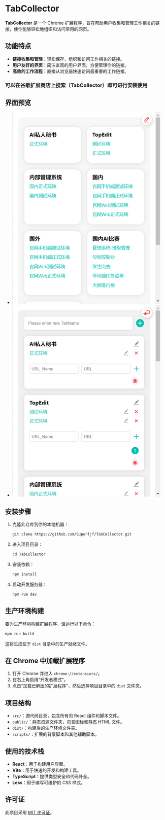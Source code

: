 


# TabCollector

**TabCollector** 是一个 Chrome 扩展程序，旨在帮助用户收集和管理工作相关的链接，使你能够轻松地组织和访问常用的网页。

## 功能特点

- **链接收集和管理**：轻松保存、组织和访问工作相关的链接。
- **用户友好的界面**：简洁直观的用户界面，方便管理你的链接。
- **高效的工作流程**：直接从浏览器快速访问最重要的工作链接。

### 可以在谷歌扩展商店上搜索（TabCollector）即可进行安装使用


## 界面预览
- ![主页](./public/images/image.png)
- ![编辑](./public/images/img1.png)

## 安装步骤

1. 克隆此仓库到你的本地机器：
   ```bash
   git clone https://github.com/Superljf/TabCollector.git
   ```
2. 进入项目目录：
   ```bash
   cd TabCollector
   ```
3. 安装依赖：
   ```bash
   npm install
   ```
4. 启动开发服务器：
   ```bash
   npm run dev
   ```

## 生产环境构建

要为生产环境构建扩展程序，请运行以下命令：

```bash
npm run build
```

这将生成位于 `dist` 目录中的生产就绪文件。

## 在 Chrome 中加载扩展程序

1. 打开 Chrome 并进入 `chrome://extensions/`。
2. 在右上角启用“开发者模式”。
3. 点击“加载已解压的扩展程序”，然后选择项目目录中的 `dist` 文件夹。

## 项目结构

- `src/`：源代码目录，包含所有的 React 组件和脚本文件。
- `public/`：静态资源文件夹，包含图标和静态 HTML 文件。
- `dist/`：构建后的生产环境文件夹。
- `scripts/`：扩展的背景脚本和其他辅助脚本。

## 使用的技术栈

- **React**：用于构建用户界面。
- **Vite**：用于快速的开发和构建工具。
- **TypeScript**：提供类型安全和代码补全。
- **Less**：用于编写可维护的 CSS 样式。

## 许可证

此项目采用 [MIT 许可证](LICENSE)。
```

